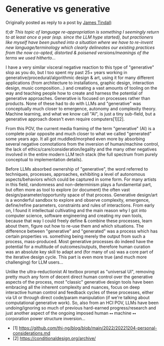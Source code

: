 # Generative vs generative

Originally posted as reply to a post by [James Tindall](https://mastodon.social/@atomless/115031985930014060):

_tl;dr This topic of language re-appropriation is something I seemingly return to at least once a year (esp. since the LLM hype started), but practioners like myself have been pushed into a situation where we have to re-invent new language/terminology which clearly delineates our existing practices from the now co-opted, distorted & poisened versions/meanings of the terms we used hitherto..._

I have a very similar visceral negative reaction to this type of "generative" slop as you do, but I too spent my past 25+ years working in generative/procedural/algorithmic design & art, using it for many different applications (from architecture to installations, graphic design, interaction design, music composition...) and creating a vast amounts of tooling on the way and teaching people how to create and harness the potential of generative approaches. Generative is focused on processes rather than products. None of these had to do with LLMs and "generative" was conceptually much closer to emergence, autonomy and complexity theory. Machine learning, and what we know call "AI", is just a tiny sub-field, but a generative approach doesn't even require computers[1][2].

From this POV, the current media framing of the term "generative" (AI) is a complete polar opposite and much closer to what we called "generated" some years ago. It all got muddled/morphed even more by absorbing several negative connotations from the inversion of human/machine control, the lack of ethics/care/consideration/legality and the many other negatives involved in the entire modern LLM tech stack (the full spectrum from purely conceptual to implementation details).

Before LLMs absorbed ownership of "generative", the word referred to techniques, processes, approaches, exhibiting a level of autonomous aspects/behaviors which could be captured in some form. For many artists in this field, randomness and non-determinism plays a fundamental part, but often more as tool to explore (or document) the often vast design/parameter/opportunity space of that process. Generative design/art is a wonderful sandbox to explore and observe complexity, emergence, define/refine parameters, constraints and rules of interactions. From early on, I found it intellectual cultivating and the main reason why I got into computer science, software engineering and creating my own tools, because that way I could freely define & combine these processes, learn about them, figure out how to re-use them and which situations. The difference between "generative" and "generated" was a process which has certain properties vs. something being merely the output from such a process, mass-produced. Most generative processes do indeed have the potential for a multitude of outcomes/outputs, therefore human curation was an absolute key skill to adapt and (for many of us) was a core part of the iterative design cycle. This part is even more true (and much more challenging) for LLM users...

Unlike the ultra-reductionist AI textbox prompt as "universal UI", removing pretty much any form of decent direct human control over the generative aspects of the process, most "classic" generative design tools have been embracing all the inherent complexity and nuances, focus on deep interactive human control and feedback cycles of these processes, either via UI or through direct code/param manipulation (if we're talking about computational generative work). So, also from an HCI POV, LLMs have been undoing/ignoring so much of previous hard-earned progress/research and just another aspect of the ongoing imposed human ⭤ machine ⭤ corporation power structure inversion...

-   [1] https://github.com/thi-ng/blog/blob/main/2022/20221204-personal-considerations.md
-   [2] https://conditionaldesign.org/archive/
